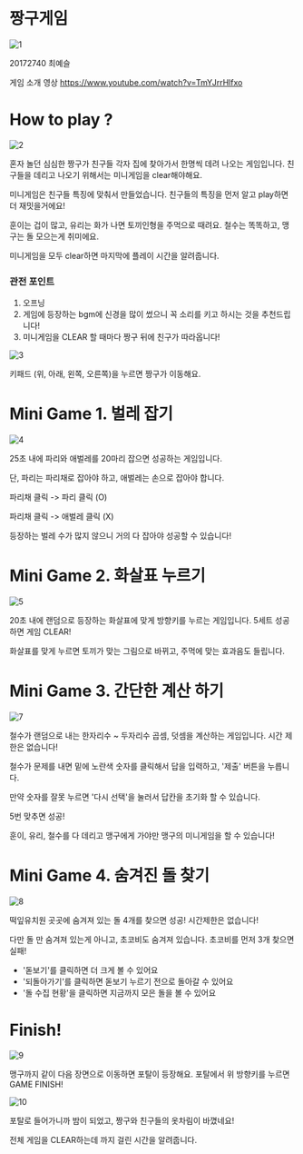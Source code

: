 # 짱구게임

![1](https://user-images.githubusercontent.com/70987287/100384825-6b4cf300-3064-11eb-85d4-d5c95cf706d4.png)

20172740 최예슬

게임 소개 영상 https://www.youtube.com/watch?v=TmYJrrHlfxo

# How to play ? 

![2](https://user-images.githubusercontent.com/70987287/100384827-6c7e2000-3064-11eb-8b10-85019a7be233.png)

혼자 놀던 심심한 짱구가 친구들 각자 집에 찾아가서 한명씩 데려 나오는 게임입니다. 친구들을 데리고 나오기 위해서는 미니게임을 clear해야해요.

미니게임은 친구들 특징에 맞춰서 만들었습니다. 친구들의 특징을 먼저 알고 play하면 더 재밋을거에요!

훈이는 겁이 많고, 유리는 화가 나면 토끼인형을 주먹으로 때려요. 철수는 똑똑하고, 맹구는 돌 모으는게 취미에요.

미니게임을 모두 clear하면 마지막에 플레이 시간을 알려줍니다.

### 관전 포인트
1. 오프닝
2. 게임에 등장하는 bgm에 신경을 많이 썼으니 꼭 소리를 키고 하시는 것을 추천드립니다!
3. 미니게임을 CLEAR 할 때마다 짱구 뒤에 친구가 따라옵니다!


![3](https://user-images.githubusercontent.com/70987287/100384829-6d16b680-3064-11eb-8dad-8bef6420c7cb.png)

키패드 (위, 아래, 왼쪽, 오른쪽)을 누르면 짱구가 이동해요.


# Mini Game 1. 벌레 잡기

![4](https://user-images.githubusercontent.com/70987287/100384830-6daf4d00-3064-11eb-9f81-806520887b67.png)

25초 내에 파리와 애벌레를 20마리 잡으면 성공하는 게임입니다. 

단, 파리는 파리채로 잡아야 하고, 애벌레는 손으로 잡아야 합니다. 

파리채 클릭 -> 파리 클릭 (O)

파리채 클릭 -> 애벌레 클릭 (X)

등장하는 벌레 수가 많지 않으니 거의 다 잡아야 성공할 수 있습니다!

# Mini Game 2. 화살표 누르기 

![5](https://user-images.githubusercontent.com/70987287/100384831-6e47e380-3064-11eb-92d4-7d967736691e.png)

20초 내에 랜덤으로 등장하는 화살표에 맞게 방향키를 누르는 게임입니다. 5세트 성공하면 게임 CLEAR!

화살표를 맞게 누르면 토끼가 맞는 그림으로 바뀌고, 주먹에 맞는 효과음도 들립니다.


# Mini Game 3. 간단한 계산 하기 

![7](https://user-images.githubusercontent.com/70987287/100384835-6ee07a00-3064-11eb-9a12-1cff67da5b49.png)

철수가 랜덤으로 내는 한자리수 ~ 두자리수 곱셈, 덧셈을 계산하는 게임입니다. 시간 제한은 없습니다!

철수가 문제를 내면 밑에 노란색 숫자를 클릭해서 답을 입력하고, '제출' 버튼을 누릅니다.

만약 숫자를 잘못 누르면 '다시 선택'을 눌러서 답칸을 초기화 할 수 있습니다.

5번 맞추면 성공! 


훈이, 유리, 철수를 다 데리고 맹구에게 가야만 맹구의 미니게임을 할 수 있습니다!


# Mini Game 4. 숨겨진 돌 찾기 

![8](https://user-images.githubusercontent.com/70987287/100384836-6f791080-3064-11eb-8751-4c1e53063d96.png)

떡잎유치원 곳곳에 숨겨져 있는 돌 4개를 찾으면 성공! 시간제한은 없습니다!

다만 돌 만 숨겨져 있는게 아니고, 초코비도 숨겨져 있습니다. 초코비를 먼저 3개 찾으면 실패!

* '돋보기'를 클릭하면 더 크게 볼 수 있어요
* '되돌아가기'를 클릭하면 돋보기 누르기 전으로 돌아갈 수 있어요
* '돌 수집 현황'을 클릭하면 지금까지 모은 돌을 볼 수 있어요

# Finish!

![9](https://user-images.githubusercontent.com/70987287/100384839-7011a700-3064-11eb-8625-e125d066d5f0.png)

맹구까지 같이 다음 장면으로 이동하면 포탈이 등장해요. 포탈에서 위 방향키를 누르면 GAME FINISH!

![10](https://user-images.githubusercontent.com/70987287/100384841-7011a700-3064-11eb-8800-7ed6a3b5ee04.png)

포탈로 들어가니까 밤이 되었고, 짱구와 친구들의 옷차림이 바꼈네요!

전체 게임을 CLEAR하는데 까지 걸린 시간을 알려줍니다. 

